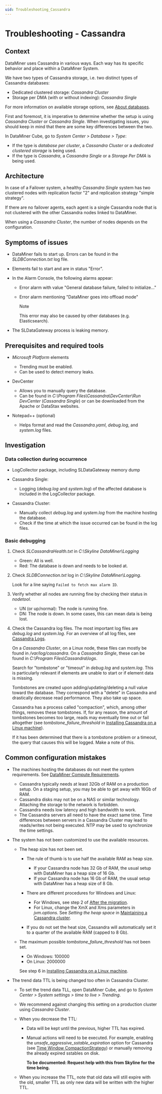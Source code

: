 ```yaml
---
uid: Troubleshooting_Cassandra
---
```


# Troubleshooting - Cassandra

## Context

DataMiner uses Cassandra in various ways. Each way has its specific behavior and place within a DataMiner System.

We have two types of Cassandra storage, i.e. two distinct types of Cassandra databases:

- Dedicated clustered storage: *Cassandra Cluster*
- Storage per DMA (with or without indexing): *Cassandra Single*

For more information on available storage options, see [About databases](xref:Databases_about).

First and foremost, it is imperative to determine whether the setup is using *Cassandra Cluster* or *Cassandra Single*. When investigating issues, you should keep in mind that there are some key differences between the two.

In DataMiner Cube, go to *System Center > Database > Type*:

- If the type is *database per cluster*, a *Cassandra Cluster* or a *dedicated clustered storage* is being used.
- If the type is *Cassandra*, a *Cassandra Single* or a *Storage Per DMA* is being used.

## Architecture

In case of a Failover system, a healthy *Cassandra Single* system has two clustered nodes with replication factor "2" and replication strategy "simple strategy".

If there are no failover agents, each agent is a single Cassandra node that is not clustered with the other Cassandra nodes linked to DataMiner.

When using a *Cassandra Cluster*, the number of nodes depends on the configuration.

## Symptoms of issues

- DataMiner fails to start up. Errors can be found in the *SLDBConnection.txt* log file.

- Elements fail to start and are in status "Error".

- In the Alarm Console, the following alarms appear:

  - Error alarm with value "General database failure, failed to initialize..."
  - Error alarm mentioning "DataMiner goes into offload mode"

    > [!NOTE]
    > This error may also be caused by other databases (e.g. Elasticsearch).

- The SLDataGateway process is leaking memory.

## Prerequisites and required tools

- *Microsoft Platform* elements

  - Trending must be enabled.
  - Can be used to detect memory leaks.

- DevCenter

  - Allows you to manually query the database.
  - Can be found in *C:\\Program Files\\Cassandra\\DevCenter\\Run DevCenter* (*Cassandra Single*) or can be downloaded from the Apache or DataStax websites.

- Notepad++ (optional)

  - Helps format and read the *Cassandra.yaml*, *debug.log*, and *system.log* files.

## Investigation

### Data collection during occurrence

- LogCollector package, including SLDataGateway memory dump

- Cassandra Single:

  - Logging (*debug.log* and *system.log*) of the affected database is included in the LogCollector package.

- Cassandra Cluster:

  - Manually collect *debug.log* and *system.log* from the machine hosting the database.
  - Check if the time at which the issue occurred can be found in the log files.

### Basic debugging

1. Check *SLCassandraHealth.txt* in *C:\\Skyline DataMiner\\Logging*

   - Green: All is well.
   - Red: The database is down and needs to be looked at.

1. Check *SLDBConnection.txt* log in *C:\\Skyline DataMiner\\Logging*.

   Look for a line saying `Failed to fetch max alarm ID`.

1. Verify whether all nodes are running fine by checking their status in *nodetool*.

   - UN (or up/normal): The node is running fine.
   - DN: The node is down. In some cases, this can mean data is being lost.

1. Check the Cassandra log files. The most important log files are *debug.log* and *system.log*. For an overview of all log files, see [Cassandra Logs](https://cassandra.apache.org/doc/latest/cassandra/troubleshooting/reading_logs.html).

   On a *Cassandra Cluster*, on a Linux node, these files can mostly be found in */var/log/cassandra*. On a *Cassandra Single*, these can be found in *C:\Program Files\Cassandra\logs*.

   Search for "tombstone" or "timeout" in *debug.log* and *system.log*. This is particularly relevant if elements are unable to start or if element data is missing.

   Tombstones are created upon adding/updating/deleting a null value toward the database. They correspond with a "delete" in Cassandra and drastically decrease read performance. They also take up space.

   Cassandra has a process called "compaction", which, among other things, removes these tombstones. If, for any reason, the amount of tombstones becomes too large, reads may eventually time out or fail altogether (see *tombstone_failure_threshold* in [Installing Cassandra on a Linux machine](xref:Installing_Cassandra)).

   If it has been determined that there is a tombstone problem or a timeout, the query that causes this will be logged. Make a note of this.

## Common configuration mistakes

- The machines hosting the databases do not meet the system requirements. See [DataMiner Compute Requirements](xref:DataMiner_Compute_Requirements).

  - Cassandra typically needs at least 32Gb of RAM on a production setup. On a staging setup, you may be able to get away with 16Gb of RAM.
  - Cassandra disks may not be on a NAS or similar technology. Attaching the storage to the network is forbidden.
  - Cassandra needs low latency and high bandwidth to work.
  - The Cassandra servers all need to have the exact same time. Time differences between servers in a Cassandra Cluster may lead to reads/writes not being executed. NTP may be used to synchronize the time settings.

- The system has not been customized to use the available resources.

  - The heap size has not been set.
  
    - The rule of thumb is to use half the available RAM as heap size.

      - If your Cassandra node has 32 Gb of RAM, the usual setup with DataMiner has a heap size of 16 Gb.
      - If your Cassandra node has 16 Gb of RAM, the usual setup with DataMiner has a heap size of 8 Gb.

    - There are different procedures for Windows and Linux:

      - For Windows, see step 2 of [After the migration](xref:Migrating_the_general_database_to_Cassandra#after-the-migration).
      - For Linux, change the XmX and Xms parameters in *jvm.options*. See *Setting the heap space* in [Maintaining a Cassandra cluster](xref:Maintain_Cassandra_Cluster#setting-the-heap-space).

    - If you do not set the heat size, Cassandra will automatically set it to a quarter of the available RAM (capped to 8 Gb).
  
  - The maximum possible *tombstone_failure_threshold* has not been set.
  
    - On Windows: 100000
    - On Linux: 2000000

    See step 6 in [Installing Cassandra on a Linux machine](xref:Installing_Cassandra).

- The trend data TTL is being changed too often in Cassandra Cluster.

  - To set the trend data TLL, open DataMiner Cube, and go to *System Center > System settings > time to live > Trending*.
  - We recommend against changing this setting on a production cluster using *Cassandra Cluster*.
  - When you decrease the TTL:

    - Data will be kept until the previous, higher TTL has expired.
    - Manual actions will need to be executed. For example, enabling the *unsafe_aggressive_sstable_expiration* option for Cassandra (see [Time Window CompactionStrategy](https://cassandra.apache.org/doc/stable/cassandra/operating/compaction/twcs.html)) or manually removing the already expired sstables on disk.

      **To be documented: Request help with this from Skyline for the time being.**

  - When you increase the TTL, note that old data will still expire with the old, smaller TTL as only new data will be written with the higher TTL.
